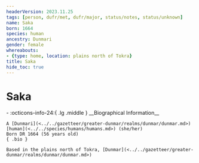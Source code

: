 ```yaml
---
headerVersion: 2023.11.25
tags: [person, dufr/met, dufr/major, status/notes, status/unknown]
name: Saka
born: 1664
species: human
ancestry: Dunmari
gender: female
whereabouts:
- {type: home, location: plains north of Tokra}
title: Saka
hide_toc: true
---
```

# Saka
<div class="grid cards ext-narrow-margin ext-one-column" markdown>
- :octicons-info-24:{ .lg .middle } __Biographical Information__

    A [Dunmari](<../../gazetteer/greater-dunmar/realms/dunmar/dunmar.md>) [human](<../../species/humans/humans.md>) (she/her)  
    Born DR 1664 (56 years old)  
    { .bio }

    Based in the plains north of Tokra, [Dunmar](<../../gazetteer/greater-dunmar/realms/dunmar/dunmar.md>)
</div>

